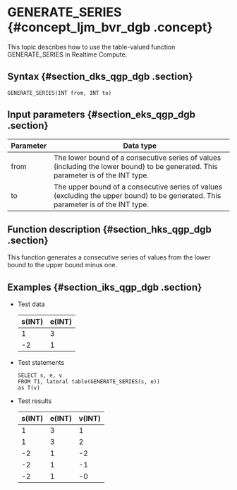 # GENERATE\_SERIES {#concept_ljm_bvr_dgb .concept}

This topic describes how to use the table-valued function GENERATE\_SERIES in Realtime Compute.

## Syntax {#section_dks_qgp_dgb .section}

```
GENERATE_SERIES(INT from, INT to)
```

## Input parameters {#section_eks_qgp_dgb .section}

|Parameter|Data type|
|---------|---------|
|from|The lower bound of a consecutive series of values \(including the lower bound\) to be generated. This parameter is of the INT type.|
|to|The upper bound of a consecutive series of values \(excluding the upper bound\) to be generated. This parameter is of the INT type.|

## Function description {#section_hks_qgp_dgb .section}

This function generates a consecutive series of values from the lower bound to the upper bound minus one.

## Examples {#section_iks_qgp_dgb .section}

-   Test data

    |s\(INT\)|e\(INT\)|
    |--------|--------|
    |1|3|
    |-2|1|

-   Test statements

    ```language-sql
    SELECT s, e, v 
    FROM T1, lateral table(GENERATE_SERIES(s, e)) 
    as T(v)
    ```

-   Test results

    |s\(INT\)|e\(INT\)|v\(INT\)|
    |--------|--------|--------|
    |1|3|1|
    |1|3|2|
    |-2|1|-2|
    |-2|1|-1|
    |-2|1|-0|


